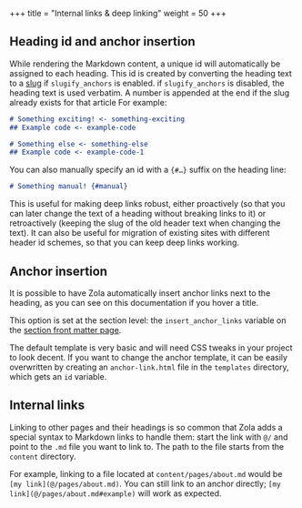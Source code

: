 +++
title = "Internal links & deep linking"
weight = 50
+++

## Heading id and anchor insertion
While rendering the Markdown content, a unique id will automatically be assigned to each heading. 
This id is created by converting the heading text to a [slug](https://en.wikipedia.org/wiki/Semantic_URL#Slug) if `slugify_anchors` is enabled.
if `slugify_anchors` is disabled, the heading text is used verbatim.
A number is appended at the end if the slug already exists for that article 
For example:

```md
# Something exciting! <- something-exciting
## Example code <- example-code

# Something else <- something-else
## Example code <- example-code-1
```

You can also manually specify an id with a `{#…}` suffix on the heading line:

```md
# Something manual! {#manual}
```

This is useful for making deep links robust, either proactively (so that you can later change the text of a heading
without breaking links to it) or retroactively (keeping the slug of the old header text when changing the text). It
can also be useful for migration of existing sites with different header id schemes, so that you can keep deep
links working.

## Anchor insertion
It is possible to have Zola automatically insert anchor links next to the heading, as you can see on this documentation
if you hover a title.

This option is set at the section level: the `insert_anchor_links` variable on the
[section front matter page](@/documentation/content/section.md#front-matter).

The default template is very basic and will need CSS tweaks in your project to look decent.
If you want to change the anchor template, it can be easily overwritten by
creating an `anchor-link.html` file in the `templates` directory, which gets an `id` variable.

## Internal links
Linking to other pages and their headings is so common that Zola adds a
special syntax to Markdown links to handle them: start the link with `@/` and point to the `.md` file you want
to link to. The path to the file starts from the `content` directory.

For example, linking to a file located at `content/pages/about.md` would be `[my link](@/pages/about.md)`.
You can still link to an anchor directly; `[my link](@/pages/about.md#example)` will work as expected.
